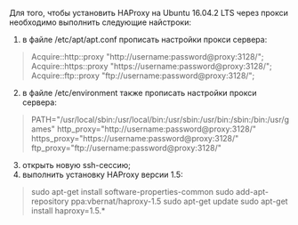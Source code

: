 Для того, чтобы установить HAProxy на Ubuntu 16.04.2 LTS через прокси необходимо выполнить следующие найстроки: 
 1. в файле /etc/apt/apt.conf прописать настройки прокси сервера: 
> Acquire::http::proxy "http://username:password@proxy:3128/";
> Acquire::https::proxy "https://username:password@proxy:3128/";
> Acquire::ftp::proxy "ftp://username:password@proxy:3128/";
 2. в файле /etc/environment также прописать настройки прокси сервера: 
> PATH="/usr/local/sbin:/usr/local/bin:/usr/sbin:/usr/bin:/sbin:/bin:/usr/games"
> http_proxy="http://username:password@proxy:3128/"
> https_proxy="https://username:password@proxy:3128/"
> ftp_proxy="ftp://username:password@proxy:3128/"
 3. открыть новую ssh-сессию;
 4. выполнить установку HAProxy версии 1.5: 
> sudo apt-get install software-properties-common
> sudo add-apt-repository ppa:vbernat/haproxy-1.5
> sudo apt-get update
> sudo apt-get install haproxy=1.5.\*

